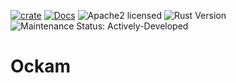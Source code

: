 [![crate][crate-image]][crate-link]
[![Docs][docs-image]][docs-link]
![Apache2 licensed][license-image]
![Rust Version][rustc-image]
![Maintenance Status: Actively-Developed][maintenance-image]

# Ockam

[//]: # (badges)

[crate-image]: https://img.shields.io/crates/v/ockam.svg
[crate-link]: https://crates.io/crates/ockam
[docs-image]: https://docs.rs/ockam/badge.svg
[docs-link]: https://docs.rs/ockam/
[license-image]: https://img.shields.io/badge/license-Apache2.0-blue.svg
[rustc-image]: https://img.shields.io/badge/rustc-1.49+-blue.svg
[maintenance-image]: https://img.shields.io/badge/maintenance-actively--developed-green.svg

